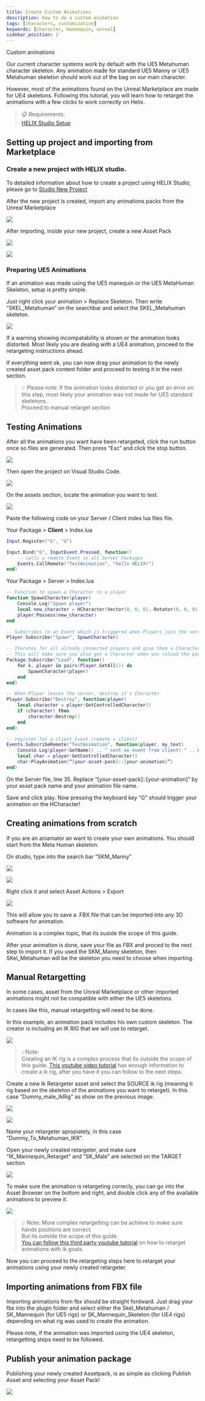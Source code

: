 ```yaml
---
title: Create Custom Animations
description: How to do a custom animation
tags: [characters, customization]
keywords: [character, mannequin, unreal]
sidebar_position: 2
---
```

Custom animations 

Our current character systems work by default with the UE5 Metahuman character skeleton. Any animation made for standard UE5 Manny or UE5 Metahuman skeleton should work out of the bag on our main character.

However, most of the animations found on the Unreal Marketplace are made for UE4 skeletons. Following this tutorial, you will learn how to retarget the animations with a few clicks to work correctly on Helix.

> 📋 Requirements:  
[HELIX Studio Setup](/assets-modding/studio/setting-up-studio.md)    

## Setting up project and importing from Marketplace

### Create a new project with HELIX studio.

To detailed information about how to create a project using HELIX Studio, please go to [Studio New Project](/assets-modding/studio/create-project.md)

After the new project is created, import any animations packs from the Unreal Marketplace

![](../../../../img/docs/assets-modding/importing-custom-assets/animations/create-custom-animation/Untitled(1).png)

After importing, inside your new project, create a new Asset Pack 

![](../../../../img/docs/assets-modding/importing-custom-assets/animations/create-custom-animation/Untitled(2).png)

![](../../../../img/docs/assets-modding/creating-assets/studio/02_assetpack_popup.png)

### **Preparing UE5 Animations**

If an animation was made using the UE5 manequin or the UE5 MetaHuman Skeleton, setup is pretty simple. 

Just right click your animation > Replace Skeleton. Then write “SKEL_Metahuman” on the searchbar and select the SKEL_Metahuman skeleton.


![](../../../../img/docs/assets-modding/importing-custom-assets/animations/create-custom-animation/Untitled(4).png)

If a warning showing incompatability is shown or the animation looks distorted. Most likely you are dealing with a UE4 animation, proceed to the retargeting instructions ahead.

If everything went ok, you can now drag your animation to the newly created asset pack content folder and proceed to testing it in the next section.

> 💡 Please note: If the animation looks distorted or you get an error on this step, most likely your animation was not made for UE5 standard skeletons.   
> Proceed to manual retarget section 
 
 

## Testing Animations

After all the animations you want have been retargeted, click the run button once so files are generated. Then press “Esc” and click the stop button.

![](../../../../img/docs/assets-modding/importing-custom-assets/animations/create-custom-animation/Untitled(8).png)

Then open the project on Visual Studio Code.

![](../../../../img/docs/assets-modding/importing-custom-assets/animations/create-custom-animation/Untitled(9).png)

On the assets section, locate the animation you want to test.

![](../../../../img/docs/assets-modding/importing-custom-assets/animations/create-custom-animation/Untitled(10).png)

Paste the following code on your Server / Client index lua files file.

Your Package > **Client** > Index.lua

```lua
Input.Register("G", "G")

Input.Bind("G", InputEvent.Pressed, function()
    -- calls a remote Event in all Server Packages
    Events.CallRemote("TestAnimation", "hello HELIX!")
end)
```
Your Package > Server > Index.lua
```lua
-- Function to spawn a Character to a player
function SpawnCharacter(player)
    Console.Log("Spawn player")
    local new_character = HCharacter(Vector(0, 0, 0), Rotator(0, 0, 0), player)
    player:Possess(new_character)
end

-- Subscribes to an Event which is triggered when Players join the server (i.e. Spawn)
Player.Subscribe("Spawn", SpawnCharacter)

-- Iterates for all already connected players and give them a Character as well
-- This will make sure you also get a Character when you reload the package
Package.Subscribe("Load", function()
    for k, player in pairs(Player.GetAll()) do
        SpawnCharacter(player)
    end
end)

-- When Player leaves the server, destroy it's Character
Player.Subscribe("Destroy", function(player)
    local character = player:GetControlledCharacter()
    if (character) then
        character:Destroy()
    end
end)

-- register for a client Event (remote = client)
Events.SubscribeRemote("TestAnimation", function(player, my_text)
    Console.Log(player:GetName() .. " sent an event from client! " .. my_text)
    local char = player:GetControlledCharacter()
    char:PlayAnimation(“[your-asset-pack]::[your-animation]”)
end)
```
On the Server file, line 35. Replace “[your-asset-pack]::[your-animation]” by your asset pack name and your animation file name.

Save and click play. Now pressing the keyboard key “G” should trigger your animation on the HCharacter!

## **Creating animations from scratch**

If you are an aniamator an want to create your own animations. You should start from the Meta Human skeleton.

On studio, type into the search bar “SKM_Manny”

![](../../../../img/docs/assets-modding/importing-custom-assets/animations/create-custom-animation/Untitled(11).png)

![](../../../../img/docs/assets-modding/importing-custom-assets/animations/create-custom-animation/Untitled(12).png)

Right click it and select Asset Actions > Export

![](../../../../img/docs/assets-modding/importing-custom-assets/animations/create-custom-animation/Untitled(13).png)

This will allow you to save a .FBX file that can be imported into any 3D software for animation.

Animation is a complex topic, that its ouside the scope of this guide.

After your animation is done, save your file as FBX and proced to the next step to import it. If you used the SKM_Manny skeleton, then SKel_Metahuman will be the skeleton you need to choose when importing.

## **Manual Retargetting**

In some cases, asset from the Unreal Marketplace or other imported animations might not be compatible with either the UE5 skeletons.

In cases like this, manual retargetting will need to be done.

In this example, an animation pack includes his own custom skeleton. The creator is including an IK RIG that we will use to retarget.

![](../../../../img/docs/assets-modding/importing-custom-assets/animations/create-custom-animation/Untitled(14).png)

>💡Note:  
>  Creating an IK rig is a complex process that its outside the scope of this guide. [This youtube video tutorial](https://youtu.be/xvHOamXuZDI?si=tRtLKr_a4mDc5emG&t=215) has enough information to create a ik rig, after you have it you can follow to the next steps.

Create a new Ik Retargeter asset and select the SOURCE ik rig (meaning ti rig based on the skeleton of the animations you want to retarget). In this case “Dummy_male_IkRig” as show on the previous image.

![](../../../../img/docs/assets-modding/importing-custom-assets/animations/create-custom-animation/Untitled(15).png)

![](../../../../img/docs/assets-modding/importing-custom-assets/animations/create-custom-animation/Untitled(16).png)

Name your retargeter apropiately, in this case “Dummy_To_Metahuman_IKR”.

Open your newly created retargeter, and make sure “IK_Mannequin_Retarget” and “SK_Male” are selected on the TARGET section

![](../../../../img/docs/assets-modding/importing-custom-assets/animations/create-custom-animation/Untitled(17).png)

To make sure the animation is retargeting correcly, you can go into the Asset Browser on the bottom and right, and double click any of the available animations to preview it.

![](../../../../img/docs/assets-modding/importing-custom-assets/animations/create-custom-animation/Untitled(18).png)

>💡 Note: More complex retargetting can be achieve to make sure hands positions are correct.   
> But its outside the scope of this guide.   
>  [You can follow this third party youtube tutorial](https://youtu.be/xvHOamXuZDI?si=dko-06axJnD13a8y&t=900) on how to retarget animations with ik goals.

Now you can proceed to the retargeting steps here to retarget your animations using your newly created retargeter.

## Importing animations from FBX file

Importing animations from fbx should be straight fordward. Just drag your fbx into the plugin folder and select either the Skel_Metahuman / SK_Mannequin (for UE5 rigs) or SK_Mannequin_Skeleton (for UE4 rigs) depending on what rig was used to create the animation.

Please note, if the animation was imported using the UE4 skeleton, retargetting steps need to be followed.
## **Publish your animation package**

Publishing your newly created Assetpack, is as simple as clicking Publish Asset and selecting your Asset Pack!

![](../../../../img/docs/assets-modding/importing-custom-assets/animations/create-custom-animation/Untitled(19).png)